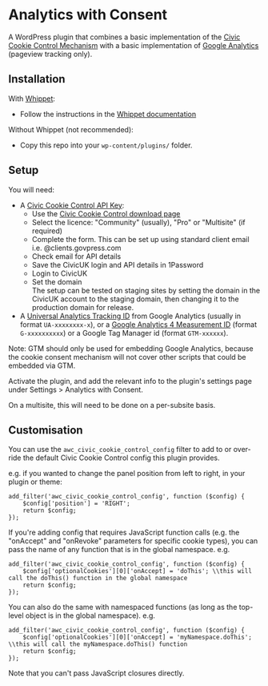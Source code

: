 # Analytics with Consent

A WordPress plugin that combines a basic implementation of the [Civic Cookie Control Mechanism](https://www.civicuk.com/cookie-control) with a basic implementation of [Google Analytics](https://analytics.google.com/) (pageview tracking only).

## Installation

With [Whippet](https://github.com/dxw/whippet):

* Follow the instructions in the [Whippet documentation](https://github.com/dxw/whippet/blob/main/docs/themesandplugins.md)

Without Whippet (not recommended):

* Copy this repo into your `wp-content/plugins/` folder.

## Setup

You will need:

* A [Civic Cookie Control API Key](https://www.civicuk.com/cookie-control/download):
	* Use the [Civic Cookie Control download page](https://www.civicuk.com/cookie-control/download)
	* Select the licence: "Community" (usually), "Pro" or "Multisite" (if required)
	* Complete the form. This can be set up using standard client email i.e. <service>@clients.govpress.com
	* Check email for API details
	* Save the CivicUK login and API details in 1Password
	* Login to CivicUK
	* Set the domain  
	The setup can be tested on staging sites by setting the domain in the CivicUK account to the staging domain, then changing it to the production domain for release.
* A [Universal Analytics Tracking ID](https://support.google.com/analytics/answer/10269537?hl=en&ref_topic=9303319#zippy=%2Cadd-the-global-site-tag-directly-to-your-web-pages) from Google Analytics (usually in format `UA-xxxxxxxx-x`), or a [Google Analytics 4 Measurement ID](https://support.google.com/analytics/answer/9539598?hl=en) (format `G-xxxxxxxxxx`) or a Google Tag Manager id (format `GTM-xxxxxx`).

Note: GTM should only be used for embedding Google Analytics, because the cookie consent mechanism will not cover other scripts that could be embedded via GTM.  

Activate the plugin, and add the relevant info to the plugin's settings page under Settings > Analytics with Consent.

On a multisite, this will need to be done on a per-subsite basis.   

## Customisation

You can use the `awc_civic_cookie_control_config` filter to add to or over-ride the default Civic Cookie Control config this plugin provides.

e.g. if you wanted to change the panel position from left to right, in your plugin or theme:

```
add_filter('awc_civic_cookie_control_config', function ($config) {
    $config['position'] = 'RIGHT';
    return $config;
});
```

If you're adding config that requires JavaScript function calls (e.g. the "onAccept" and "onRevoke" parameters for specific cookie types), you can pass the name of any function that is in the global namespace. e.g. 

```
add_filter('awc_civic_cookie_control_config', function ($config) {
    $config['optionalCookies'][0]['onAccept] = 'doThis'; \\this will call the doThis() function in the global namespace
    return $config;
});
```

You can also do the same with namespaced functions (as long as the top-level object is in the global namespace). e.g.

```
add_filter('awc_civic_cookie_control_config', function ($config) {
    $config['optionalCookies'][0]['onAccept] = 'myNamespace.doThis'; \\this will call the myNamespace.doThis() function
    return $config;
});
```

Note that you can't pass JavaScript closures directly.

